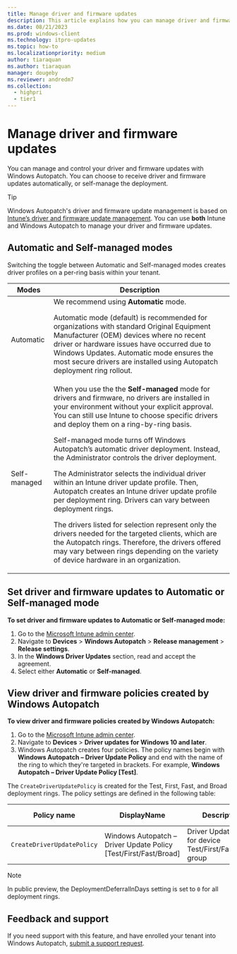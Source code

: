 ```yaml
---
title: Manage driver and firmware updates
description: This article explains how you can manage driver and firmware updates with Windows Autopatch
ms.date: 08/21/2023 
ms.prod: windows-client
ms.technology: itpro-updates
ms.topic: how-to
ms.localizationpriority: medium
author: tiaraquan
ms.author: tiaraquan
manager: dougeby
ms.reviewer: andredm7
ms.collection:
  - highpri
  - tier1
---
```


# Manage driver and firmware updates

You can manage and control your driver and firmware updates with Windows Autopatch. You can choose to receive driver and firmware updates automatically, or self-manage the deployment.

> [!TIP]
> Windows Autopatch's driver and firmware update management is based on [Intune’s driver and firmware update management](/mem/intune/protect/windows-driver-updates-overview). You can use **both** Intune and Windows Autopatch to manage your driver and firmware updates.

## Automatic and Self-managed modes

Switching the toggle between Automatic and Self-managed modes creates driver profiles on a per-ring basis within your tenant.

| Modes | Description |
| ----- | -----|
| Automatic | We recommend using **Automatic** mode.<p>Automatic mode (default) is recommended for organizations with standard Original Equipment Manufacturer (OEM) devices where no recent driver or hardware issues have occurred due to Windows Updates. Automatic mode ensures the most secure drivers are installed using Autopatch deployment ring rollout.</p> |
| Self-managed | When you use the the **Self-managed** mode for drivers and firmware, no drivers are installed in your environment without your explicit approval. You can still use Intune to choose specific drivers and deploy them on a ring-by-ring basis.<p>Self-managed mode turns off Windows Autopatch’s automatic driver deployment. Instead, the Administrator controls the driver deployment.<p>The Administrator selects the individual driver within an Intune driver update profile. Then, Autopatch creates an Intune driver update profile per deployment ring. Drivers can vary between deployment rings.</p><p>The drivers listed for selection represent only the drivers needed for the targeted clients, which are the Autopatch rings. Therefore, the drivers offered may vary between rings depending on the variety of device hardware in an organization.</p> |

## Set driver and firmware updates to Automatic or Self-managed mode

**To set driver and firmware updates to Automatic or Self-managed mode:**

1. Go to the [Microsoft Intune admin center](https://go.microsoft.com/fwlink/?linkid=2109431).
1. Navigate to **Devices** > **Windows Autopatch** > **Release management** > **Release settings**.
1. In the **Windows Driver Updates** section, read and accept the agreement.
1. Select either **Automatic** or **Self-managed**.

## View driver and firmware policies created by Windows Autopatch

**To view driver and firmware policies created by Windows Autopatch:**

1. Go to the [Microsoft Intune admin center](https://go.microsoft.com/fwlink/?linkid=2109431).
1. Navigate to **Devices** > **Driver updates for Windows 10 and later**.
1. Windows Autopatch creates four policies. The policy names begin with **Windows Autopatch – Driver Update Policy** and end with the name of the ring to which they're targeted in brackets. For example, **Windows Autopatch – Driver Update Policy [Test]**.

The `CreateDriverUpdatePolicy` is created for the Test, First, Fast, and Broad deployment rings. The policy settings are defined in the following table:

| Policy name | DisplayName | Description | Approval Type | DeploymentDeferralInDays |
| ----- | ----- | ----- | ----- | ----- |
| `CreateDriverUpdatePolicy` | Windows Autopatch – Driver Update Policy [Test/First/Fast/Broad] | Driver Update Policy for device Test/First/Fast/Broad group | Automatic | `0` |

> [!NOTE]
> In public preview, the DeploymentDeferralInDays setting is set to `0` for all deployment rings.

## Feedback and support

If you need support with this feature, and have enrolled your tenant into Windows Autopatch, [submit a support request](../operate/windows-autopatch-support-request.md).
